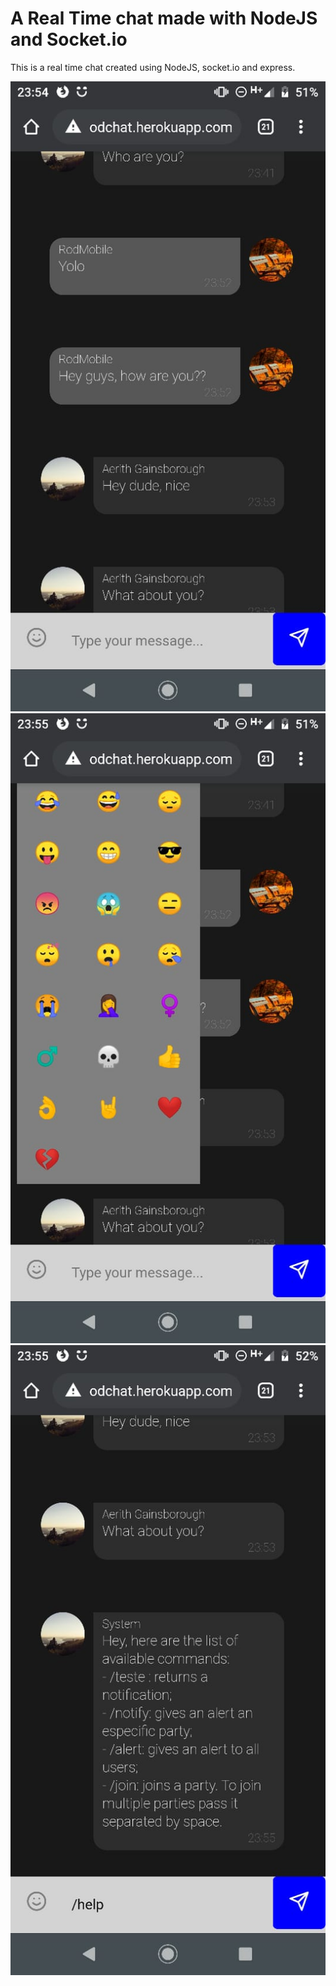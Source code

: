 # A Real Time chat made with NodeJS and Socket.io

 This is a real time chat created using NodeJS, socket.io and express.

 
![Chat image](prints/chat.jpeg)
![teste](prints/emojis.jpeg)
![help message](prints/helpMessage.jpeg)